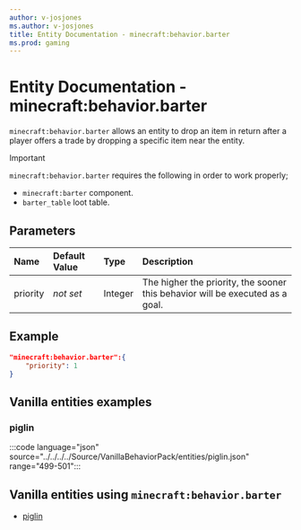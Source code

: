 ```yaml
---
author: v-josjones
ms.author: v-josjones
title: Entity Documentation - minecraft:behavior.barter
ms.prod: gaming
---
```


# Entity Documentation - minecraft:behavior.barter

`minecraft:behavior.barter` allows an entity to drop an item in return after a player offers a trade by dropping a specific item near the entity.

> [!IMPORTANT]
> `minecraft:behavior.barter` requires the following in order to work properly;
>
> - `minecraft:barter` component.
> - `barter_table` loot table.

## Parameters

|Name |Default Value  |Type  |Description  |
|:----------|:----------|:----------|:----------|
|priority|*not set*|Integer|The higher the priority, the sooner this behavior will be executed as a goal.|

## Example

```json
"minecraft:behavior.barter":{
    "priority": 1
}
```

## Vanilla entities examples

### piglin

:::code language="json" source="../../../../Source/VanillaBehaviorPack/entities/piglin.json" range="499-501":::

## Vanilla entities using `minecraft:behavior.barter`

- [piglin](../../../../Source/VanillaBehaviorPack_Snippets/entities/piglin.md)
